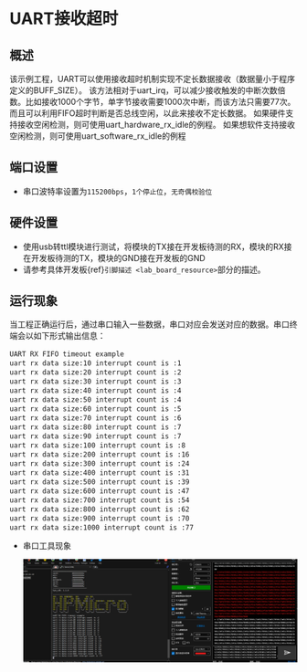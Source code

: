 # UART接收超时

## 概述

该示例工程，UART可以使用接收超时机制实现不定长数据接收（数据量小于程序定义的BUFF_SIZE）。
该方法相对于uart_irq，可以减少接收触发的中断次数倍数。比如接收1000个字节，单字节接收需要1000次中断，而该方法只需要77次。而且可以利用FIFO超时判断是否总线空闲，以此来接收不定长数据。
如果硬件支持接收空闲检测，则可使用uart_hardware_rx_idle的例程。
如果想软件支持接收空闲检测，则可使用uart_software_rx_idle的例程

## 端口设置

-  串口波特率设置为``115200bps``，``1个停止位``，``无奇偶校验位``

## 硬件设置

- 使用usb转ttl模块进行测试，将模块的TX接在开发板待测的RX，模块的RX接在开发板待测的TX，模块的GND接在开发板的GND
- 请参考具体开发板{ref}`引脚描述 <lab_board_resource>`部分的描述。


## 运行现象

当工程正确运行后，通过串口输入一些数据，串口对应会发送对应的数据。串口终端会以如下形式输出信息：
```console
UART RX FIFO timeout example
uart rx data size:10 interrupt count is :1
uart rx data size:20 interrupt count is :2
uart rx data size:30 interrupt count is :3
uart rx data size:40 interrupt count is :4
uart rx data size:50 interrupt count is :4
uart rx data size:60 interrupt count is :5
uart rx data size:70 interrupt count is :6
uart rx data size:80 interrupt count is :7
uart rx data size:90 interrupt count is :7
uart rx data size:100 interrupt count is :8
uart rx data size:200 interrupt count is :16
uart rx data size:300 interrupt count is :24
uart rx data size:400 interrupt count is :31
uart rx data size:500 interrupt count is :39
uart rx data size:600 interrupt count is :47
uart rx data size:700 interrupt count is :54
uart rx data size:800 interrupt count is :62
uart rx data size:900 interrupt count is :70
uart rx data size:1000 interrupt count is :77
```

- 串口工具现象

   ![](doc/uart_rxfifo_timeout.png)

